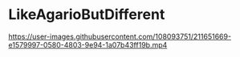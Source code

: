 # LikeAgarioButDifferent

https://user-images.githubusercontent.com/108093751/211651669-e1579997-0580-4803-9e94-1a07b43ff19b.mp4

